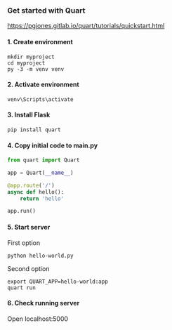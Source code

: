 ### Get started with Quart
https://pgjones.gitlab.io/quart/tutorials/quickstart.html

#### 1. Create environment
```console
mkdir myproject
cd myproject
py -3 -m venv venv
```

#### 2. Activate environment
```console
venv\Scripts\activate
```

#### 3. Install Flask
```console
pip install quart
```

#### 4. Copy initial code to main.py
```python
from quart import Quart

app = Quart(__name__)

@app.route('/')
async def hello():
    return 'hello'

app.run()
```

#### 5. Start server

First option
```console
python hello-world.py
```

Second option
```console
export QUART_APP=hello-world:app
quart run
```

#### 6. Check running server
Open localhost:5000
